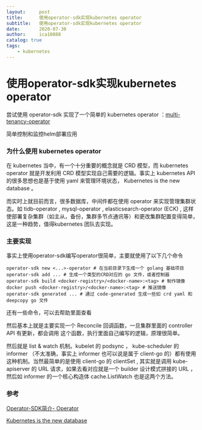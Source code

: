 ```yaml
---
layout:     post
title:      使用operator-sdk实现kubernetes operator 
subtitle:   使用operator-sdk实现kubernetes operator 
date:       2020-07-30
author:     ica10888
catalog: true
tags:
    - kubernetes
---
```



# 使用operator-sdk实现kubernetes operator 

尝试使用 operator-sdk 实现了一个简单的 kubernetes operator ：[multi-tenancy-operator](https://github.com/ica10888/multi-tenancy-operator)

简单控制和监控helm部署应用

### 为什么使用 kubernetes operator

在 kubernetes 当中，有一个十分重要的概念就是 CRD 模型，而 kubernetes operator 就是开发利用 CRD 模型实现自己需要的逻辑。事实上 kubernetes API 的很多思想也是基于使用 yaml 来管理环境状态， Kubernetes is the new database 。

而实时上就目前而言，很多数据库，中间件都在使用 operator 来实现管理集群状态。如 tidb-operator , mysql-operator ,  elasticsearch-operator (ECK)  , 这样使部署复杂集群（如主从，备份，集群多节点通讯等）和更改集群配置变得简单，这是一种趋势，值得kubernetes 团队去实现。

### 主要实现

事实上使用operator-sdk编写operator很简单，主要就使用了以下几个命令

``` shell
operator-sdk new <...>-operator # 在当前目录下生成一个 golang 基础项目
operator-sdk add ... # 生成一个类型的CRD对应的 go 文件，或者控制器
operator-sdk build <docker-registry>/<docker-name>:<tag> # 制作镜像
docker push <docker-registry>/<docker-name>:<tag> # 推送镜像
operator-sdk generated ... # 通过 code-generated 生成一些如 crd yaml 和 deepcopy go 文件
```

还有一些命令，可以去帮助里面查看

然后基本上就是主要实现一个 Reconcile 回调函数，一旦集群里面的  controller API 有更新，都会调用 这个函数，执行里面自己编写的逻辑，原理很简单。

然后就是 list & watch 机制。kubelet 的 podsync ， kube-scheduler 的 informer （不太准确，事实上 informer  也可以说是属于 client-go 的）都有使用这种机制。当然最简单的是使用 client-go 的 clientSet , 其实就是调用  kube-apiserver 的 URL 请求，如果去看对应就是一个 builder 设计模式拼接的 URL ，然后如 informer 的一个核心构造体 cache.ListWatch 也是这两个方法。

### 参考

[Operator-SDK简介- Operator](https://www.operator.org.cn/bian-xie-operator)

[Kubernetes is the new database](https://zhuanlan.zhihu.com/p/144273083)
